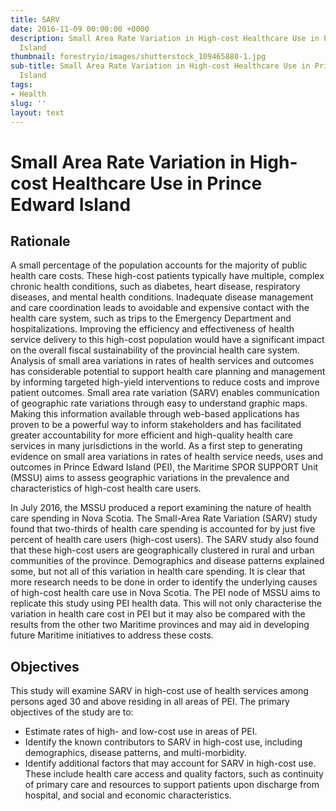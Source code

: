 ```yaml
---
title: SARV
date: 2016-11-09 00:00:00 +0000
description: Small Area Rate Variation in High-cost Healthcare Use in Prince Edward
  Island
thumbnail: forestryio/images/shutterstock_109465880-1.jpg
sub-title: Small Area Rate Variation in High-cost Healthcare Use in Prince Edward
  Island
tags:
- Health
slug: ''
layout: text
---
```

# Small Area Rate Variation in High-cost Healthcare Use in Prince Edward Island

## Rationale

A small percentage of the population accounts for the majority of public health care costs. These high-cost patients typically have multiple, complex chronic health conditions, such as diabetes, heart disease, respiratory diseases, and mental health conditions. Inadequate disease management and care coordination leads to avoidable and expensive contact with the health care system, such as trips to the Emergency Department and hospitalizations. Improving the efficiency and effectiveness of health service delivery to this high-cost population would have a significant impact on the overall fiscal sustainability of the provincial health care system. Analysis of small area variations in rates of health services and outcomes has considerable potential to support health care planning and management by informing targeted high-yield interventions to reduce costs and improve patient outcomes. Small area rate variation (SARV) enables communication of geographic rate variations through easy to understand graphic maps. Making this information available through web-based applications has proven to be a powerful way to inform stakeholders and has facilitated greater accountability for more efficient and high-quality health care services in many jurisdictions in the world. As a first step to generating evidence on small area variations in rates of health service needs, uses and outcomes in Prince Edward Island (PEI), the Maritime SPOR SUPPORT Unit (MSSU) aims to assess geographic variations in the prevalence and characteristics of high-cost health care users.

In July 2016, the MSSU produced a report examining the nature of health care spending in Nova Scotia. The Small-Area Rate Variation (SARV) study found that two-thirds of health care spending is accounted for by just five percent of health care users (high-cost users). The SARV study also found that these high-cost users are geographically clustered in rural and urban communities of the province. Demographics and disease patterns explained some, but not all of this variation in health care spending. It is clear that more research needs to be done in order to identify the underlying causes of high-cost health care use in Nova Scotia. The PEI node of MSSU aims to replicate this study using PEI health data. This will not only characterise the variation in health care cost in PEI but it may also be compared with the results from the other two Maritime provinces and may aid in developing future Maritime initiatives to address these costs.

## Objectives
This study will examine SARV in high-cost use of health services among persons aged 30 and above residing in all areas of PEI. The primary objectives of the study are to:

* Estimate rates of high- and low-cost use in areas of PEI.
* Identify the known contributors to SARV in high-cost use, including demographics, disease patterns, and multi-morbidity.
* Identify additional factors that may account for SARV in high-cost use. These include health care access and quality factors, such as continuity of primary care and resources to support patients upon discharge from hospital, and social and economic characteristics.